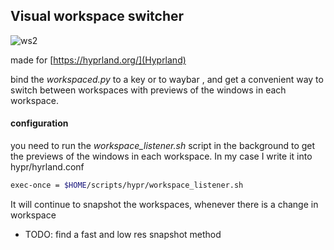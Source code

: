 ## Visual workspace switcher
![ws2](https://github.com/CarloCattano/workspacer/assets/17380530/5d28bcfc-3270-46b2-8372-33d504880855)


made for [https://hyprland.org/](Hyprland)

bind the _workspaced.py_ to a key or to waybar , and get a convenient way to switch between workspaces
with previews of the windows in each workspace.

#### configuration

you need to run the _workspace_listener.sh_ script in the background to get the previews of the windows in each workspace.
In my case I write it into hypr/hyrland.conf

```bash
exec-once = $HOME/scripts/hypr/workspace_listener.sh
```
It will continue to snapshot the workspaces, whenever there is a change in workspace

- TODO: 
    find a fast and low res snapshot method


